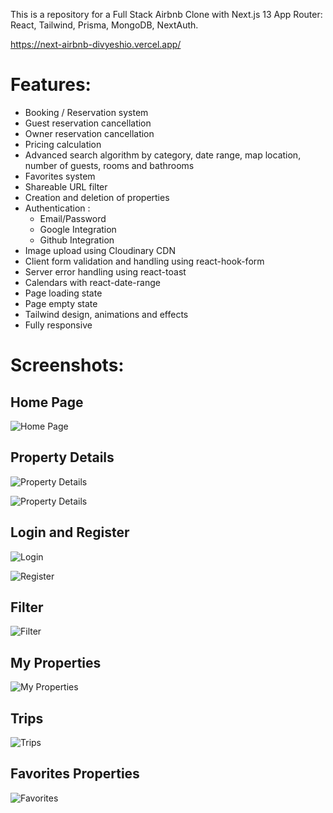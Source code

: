 This is a repository for a Full Stack Airbnb Clone with Next.js 13 App Router: React, Tailwind, Prisma, MongoDB, NextAuth.

https://next-airbnb-divyeshio.vercel.app/

# Features:

- Booking / Reservation system
- Guest reservation cancellation
- Owner reservation cancellation
- Pricing calculation
- Advanced search algorithm by category, date range, map location, number of guests, rooms and bathrooms
- Favorites system
- Shareable URL filter
- Creation and deletion of properties
- Authentication :
    - Email/Password
    - Google Integration
    - Github Integration
- Image upload using Cloudinary CDN
- Client form validation and handling using react-hook-form
- Server error handling using react-toast
- Calendars with react-date-range
- Page loading state
- Page empty state
- Tailwind design, animations and effects
- Fully responsive

# Screenshots:

## Home Page

![Home Page](https://raw.githubusercontent.com/divyeshio/next-airbnb/main/screens/home-page.png)

## Property Details

![Property Details](https://raw.githubusercontent.com/divyeshio/next-airbnb/main/screens/property-details-page-1.png)

![Property Details](https://raw.githubusercontent.com/divyeshio/next-airbnb/main/screens/property-details-page.png)

## Login and Register

![Login](https://raw.githubusercontent.com/divyeshio/next-airbnb/main/screens/login-modal.png)

![Register](https://raw.githubusercontent.com/divyeshio/next-airbnb/main/screens/register-modal.png)

## Filter

![Filter](https://raw.githubusercontent.com/divyeshio/next-airbnb/main/screens/filter-modal.png)

## My Properties

![My Properties](https://raw.githubusercontent.com/divyeshio/next-airbnb/main/screens/my-properties-page.png)

## Trips

![Trips](https://raw.githubusercontent.com/divyeshio/next-airbnb/main/screens/trips-page.png)

## Favorites Properties

![Favorites](https://raw.githubusercontent.com/divyeshio/next-airbnb/main/screens/favorties-page.png)
